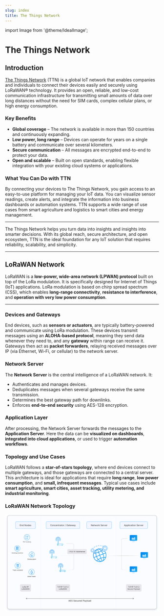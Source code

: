 ```yaml
---
slug: index
title: The Things Network
---
```

import Image from '@theme/IdealImage';

# The Things Network

## Introduction

[The Things Network](https://www.thethingsnetwork.org/) (TTN) is a global IoT network that enables companies and individuals to connect their devices easily and securely using LoRaWAN® technology. It provides an open, reliable, and low-cost communication infrastructure for transmitting small amounts of data over long distances without the need for SIM cards, complex cellular plans, or high energy consumption.

### Key Benefits

- **Global coverage** – The network is available in more than 150 countries and continuously expanding.  
- **Low power, long range** – Devices can operate for years on a single battery and communicate over several kilometers.  
- **Secure communication** – All messages are encrypted end-to-end to protect your data.  
- **Open and scalable** – Built on open standards, enabling flexible integration with your existing cloud systems or applications.  

### What You Can Do with TTN

By connecting your devices to The Things Network, you gain access to an easy-to-use platform for managing your IoT data. You can visualize sensor readings, create alerts, and integrate the information into business dashboards or automation systems. TTN supports a wide range of use cases from smart agriculture and logistics to smart cities and energy management.

---

The Things Network helps you turn data into insights and insights into smarter decisions. With its global reach, secure architecture, and open ecosystem, TTN is the ideal foundation for any IoT solution that requires reliability, scalability, and simplicity.

---

## LoRaWAN Network 
LoRaWAN is a **low-power, wide-area network (LPWAN) protocol** built on top of the LoRa modulation. It is specifically designed for Internet of Things (IoT) applications. LoRa modulation is based on chirp spread spectrum (CSS), which enables **long-range connectivity**, **resistance to interference**, and **operation with very low power consumption**.  

---

### Devices and Gateways  
End devices, such as **sensors or actuators**, are typically battery-powered and communicate using LoRa modulation. These devices transmit messages using an **ALOHA-based protocol**, meaning they send data whenever they need to, and any **gateway** within range can receive it. Gateways then act as **packet forwarders**, relaying received messages over IP (via Ethernet, Wi-Fi, or cellular) to the network server.  

### Network Server  
The **Network Server** is the central intelligence of a LoRaWAN network. It:  
- Authenticates and manages devices.  
- Deduplicates messages when several gateways receive the same transmission.  
- Determines the best gateway path for downlinks.  
- Enforces **end-to-end security** using AES-128 encryption.  

### Application Layer  
After processing, the Network Server forwards the messages to the **Application Server**. Here the data can be **visualized on dashboards**, **integrated into cloud applications**, or used to trigger **automation workflows**.  

### Topology and Use Cases  
LoRaWAN follows a **star-of-stars topology**, where end devices connect to multiple gateways, and those gateways are connected to a central server. This architecture is ideal for applications that require **long range**, **low power consumption**, and **small, infrequent messages**. Typical use cases include **smart agriculture, smart cities, asset tracking, utility metering, and industrial monitoring**.  

### LoRaWAN Network Topology

![LoRaWAN Network Topology](lora-example.png)